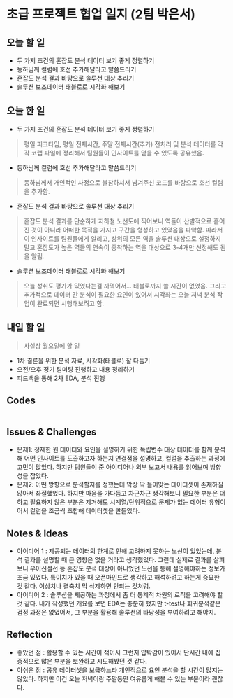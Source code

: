# 초급 프로젝트 협업 일지 (2팀 박은서)

## 오늘 할 일
* 두 가지 조건의 혼잡도 분석 데이터 보기 좋게 정렬하기
* 동하님께 컬럼에 호선 추가해달라고 말씀드리기
* 혼잡도 분석 결과 바탕으로 솔루션 대상 추리기
* 솔루션 보조데이터 태블로로 시각화 해보기
## 오늘 한 일
* 두 가지 조건의 혼잡도 분석 데이터 보기 좋게 정렬하기
> 평일 피크타임, 평일 전체시간, 주말 전체시간(추가) 전처리 및 분석 데이터를 각각 코랩 파일에 정리해서 팀원들이 인사이트를 얻을 수 있도록 공유했음.
* 동하님께 컬럼에 호선 추가해달라고 말씀드리기
> 동하님께서 개인적인 사정으로 불참하셔서 남겨주신 코드를 바탕으로 호선 컬럼을 추가함.
* 혼잡도 분석 결과 바탕으로 솔루션 대상 추리기
> 혼잡도 분석 결과를 단순하게 지하철 노선도에 찍어보니 역들이 산발적으로 흩어진 것이 아니라 어떠한 목적을 가지고 구간을 형성하고 있었음을 파악함. 따라서 이 인사이트를 팀원들에게 알리고, 상위의 모든 역을 솔루션 대상으로 설정하지 말고 혼잡도가 높은 역들의 연속이 종착하는 역을 대상으로 3-4개만 선정해도 됨을 알림.
* 솔루션 보조데이터 태블로로 시각화 해보기
> 오늘 성취도 평가가 있었다는걸 까먹어서... 태블로까지 쓸 시간이 없었음. 그리고 추가적으로 데이터 간 분석이 필요한 요인이 있어서 시각화는 오늘 저녁 분석 작업이 완료되면 시행해보려고 함.
## 내일 할 일
> 사실상 월요일에 할 일
* 1차 결론을 위한 분석 자료, 시각화(태블로) 잘 다듬기
* 오전/오후 정기 팀미팅 진행하고 내용 정리하기
* 피드백을 통해 2차 EDA, 분석 진행
## Codes
```ruby

```
## Issues & Challenges
* 문제1: 정제한 원 데이터와 요인을 설명하기 위한 독립변수 대상 데이터를 함께 분석해 어떤 인사이트를 도출하고자 하는지 연결점을 설명하고, 컬럼을 추출하는 과정에 고민이 많았다. 하지만 팀원들이 준 아이디어나 외부 보고서 내용를 읽어보며 방향성을 잡았다.
* 문제2: 어떤 방향으로 분석할지를 정했는데 막상 딱 들어맞는 데이터셋이 존재하질 않아서 좌절했었다. 하지만 마음을 가다듬고 차근차근 생각해보니 필요한 부분은 더하고 필요하지 않은 부분은 제거해도 시계열/단위적으로 문제가 없는 데이터 유형이어서 컬럼을 조금씩 조합해 데이터셋을 만들었다.
## Notes & Ideas
* 아이디어 1 : 제공되는 데이터의 한계로 인해 고려하지 못하는 노선이 있었는데, 분석 결과를 설명할 때 큰 영향은 없을 거라고 생각했었다. 그런데 실제로 결과를 살펴보니 우이신설선 등 혼잡도 분석 대상이 아니었던 노선을 통해 설명해야하는 정보가 조금 있었다. 특이치가 있을 때 오픈마인드로 생각하고 해석하려고 하는게 중요한 것 같다. 이상치나 결측치 막 삭제하면 안되는 것처럼.
* 아이디어 2 : 솔루션을 제공하는 과정에서 좀 더 통계적 차원의 로직을 고려해야 할 것 같다. 내가 작성했던 개요를 보면 EDA는 충분히 했지만 t-test나 회귀분석같은 검정 과정은 없었어서, 그 부분을 활용해 솔루션의 타당성을 부여하려고 해야지.
## Reflection
* 좋았던 점 : 활용할 수 있는 시간이 적어서 그런지 압박감이 있어서 단시간 내에 집중적으로 많은 부분을 보완하고 시도해봤던 것 같다.
* 아쉬운 점 : 공유 데이터셋을 보급하느라 개인적으로 요인 분석을 할 시간이 많지는 않았다. 하지만 이건 오늘 저녁이랑 주말동안 여유롭게 해볼 수 있는 부분이라 괜찮다.
